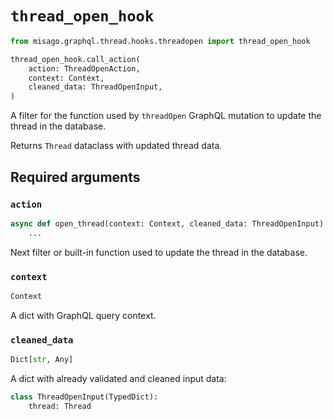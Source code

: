 # `thread_open_hook`

```python
from misago.graphql.thread.hooks.threadopen import thread_open_hook

thread_open_hook.call_action(
    action: ThreadOpenAction,
    context: Context,
    cleaned_data: ThreadOpenInput,
)
```

A filter for the function used by `threadOpen` GraphQL mutation to update the thread in the database.

Returns `Thread` dataclass with updated thread data.


## Required arguments

### `action`

```python
async def open_thread(context: Context, cleaned_data: ThreadOpenInput) -> Thread:
    ...
```

Next filter or built-in function used to update the thread in the database.


### `context`

```python
Context
```

A dict with GraphQL query context.


### `cleaned_data`

```python
Dict[str, Any]
```

A dict with already validated and cleaned input data:

```python
class ThreadOpenInput(TypedDict):
    thread: Thread
```
